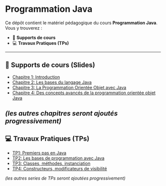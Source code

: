 # Programmation Java

Ce dépôt contient le matériel pédagogique du cours **Programmation Java**.  
Vous y trouverez :

- 📑 **Supports de cours**
- 💻 **Travaux Pratiques (TPs)**  

---

## 📑 Supports de cours (Slides)

- [Chapitre 1: Introduction](slides/chapter1.pdf)  
- [Chapitre 2: Les bases du langage Java](slides/chapter2.pdf)  
- [Chapitre 3: La Programmation Orientée Objet avec Java](slides/chapter3.pdf)  
- [Chapitre 4: Des concepts avancés de la programmation orientée objet Java](slides/chapter4.pdf)
  
*(les autres chapitres seront ajoutés progressivement)*
---

## 💻 Travaux Pratiques (TPs)

- [TP1: Premiers pas en Java](TPs/TP01.pdf)  
- [TP2: Les bases de programmation avec Java](TPs/TP02.pdf)  
- [TP3: Classes, méthodes, instanciation](TPs/TP03.pdf)
- [TP4: Constructeurs, modificateurs de visibilité](TPs/TP04.pdf)
  
*(les autres series de TPs seront ajoutées progressivement)*
